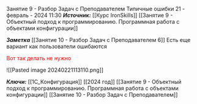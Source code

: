 
Занятие 9 - Разбор Задач с Преподавателем Типичные ошибки
 21 - февраль - 2024  11:30 
***Источник:***  [[Курс IronSkills]] [[Занятие 9 - Объектный подход к программированию. Программная работа с объектами конфигурации]]

***Заметка*** 
[[Занятие 10  -  Разбор Задач с Преподавателем  6]]
Есть еще вариант как пользователи ошибаются

<span style="color: red">Вот так делать не нужно </span>

![[Pasted image 20240221113110.png]]

***Ключи:*** [[1С_Конфигурация]] [[2024 год]]  [[Занятие 9 - Объектный подход к программированию. Программная работа с объектами конфигурации]] [[Занятие 10 - Разбор Задач с Преподавателем]]